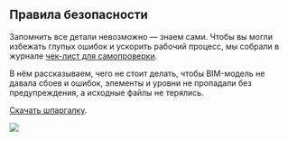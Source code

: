 ## Правила безопасности

Запомнить все детали невозможно — знаем сами. Чтобы вы могли избежать глупых ошибок и ускорить рабочий процесс, мы собрали в журнале [чек-лист для самопроверки](https://softculture.cc/blog/entries/articles/spisok-pravila-bezopasnosti-v-revit).

В нём рассказываем, чего не стоит делать, чтобы BIM-модель не давала сбоев и ошибок, элементы и уровни не пропадали без предупреждения, а исходные файлы не терялись.

[Скачать шпаргалку](https://disk.yandex.ru/i/-SfnEU9BuxMk2A).

![](/img/RPR_10/1649926503_0_Shpargalka-cover.jpg)
